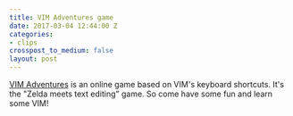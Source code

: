 ```yaml
---
title: VIM Adventures game
date: 2017-03-04 12:44:00 Z
categories:
- clips
crosspost_to_medium: false
layout: post
---
```


[VIM Adventures](http://ift.tt/2m8N2SP) is an online game based on VIM&#39;s keyboard shortcuts. It&#39;s the &quot;Zelda meets text editing&quot; game. So come have some fun and learn some VIM!